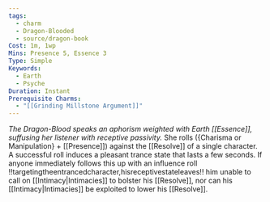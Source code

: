 ```yaml
---
tags:
  - charm
  - Dragon-Blooded
  - source/dragon-book
Cost: 1m, 1wp
Mins: Presence 5, Essence 3
Type: Simple
Keywords:
  - Earth
  - Psyche
Duration: Instant
Prerequisite Charms:
  - "[[Grinding Millstone Argument]]"
---
```

*The Dragon-Blood speaks an aphorism weighted with Earth [[Essence]], suffusing her listener with receptive passivity.*
She rolls ({Charisma or Manipulation} + [[Presence]]) against the [[Resolve]] of a single character. A successful roll induces a pleasant trance state that lasts a few seconds. If anyone immediately follows this up with an influence roll !!targetingtheentrancedcharacter,hisreceptivestateleaves!! him unable to call on [[Intimacy|Intimacies]] to bolster his [[Resolve]], nor can his [[Intimacy|Intimacies]] be exploited to lower his [[Resolve]].